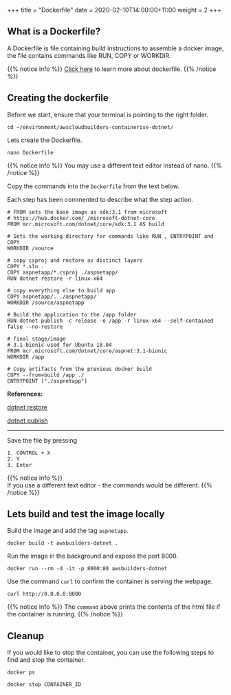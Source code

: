 +++
title = "Dockerfile"
date = 2020-02-10T14:00:00+11:00
weight = 2
+++

## What is a Dockerfile?

A Dockerfile is file containing build instructions to assemble a docker image, the file contains commands like RUN, COPY or WORKDIR.

{{% notice info %}}
[Click here](https://docs.docker.com/engine/reference/builder/) to learn more about dockerfile.
{{% /notice %}}

## Creating the dockerfile

Before we start, ensure that your terminal is pointing to the right folder.

    cd ~/environment/awscloudbuilders-containerise-dotnet/
    
Lets create the Dockerfile.

    nano Dockerfile
    
{{% notice info %}}
You may use a different text editor instead of nano.
{{% /notice %}}

Copy the commands into the `Dockerfile` from the text below.

Each step has been commented to describe what the step action.

    # FROM sets the base image as sdk:3.1 from microsoft
    # https://hub.docker.com/_/microsoft-dotnet-core
    FROM mcr.microsoft.com/dotnet/core/sdk:3.1 AS build
    
    # Sets the working directory for commands like RUN , ENTRYPOINT and COPY
    WORKDIR /source
    
    # copy csproj and restore as distinct layers
    COPY *.sln .
    COPY aspnetapp/*.csproj ./aspnetapp/
    RUN dotnet restore -r linux-x64 
    
    # copy everything else to build app
    COPY aspnetapp/. ./aspnetapp/
    WORKDIR /source/aspnetapp
    
    # Build the application to the /app folder
    RUN dotnet publish -c release -o /app -r linux-x64 --self-contained false --no-restore
    
    # final stage/image
    # 3.1-bionic used for Ubuntu 18.04
    FROM mcr.microsoft.com/dotnet/core/aspnet:3.1-bionic
    WORKDIR /app
    
    # Copy artifacts from the previous docker build
    COPY --from=build /app ./
    ENTRYPOINT ["./aspnetapp"]


**References:**

[dotnet restore](https://docs.microsoft.com/en-us/dotnet/core/tools/dotnet-restore?tabs=netcore2x)

[dotnet publish](https://docs.microsoft.com/en-us/dotnet/core/tools/dotnet-publish?tabs=netcore21)

----

Save the file by pressing 

    1. CONTROL + X 
    2. Y
    3. Enter 

{{% notice info %}}  
If you use a different text editor - the commands would be different.
{{% /notice %}}

## Lets build and test the image locally 

Build the image and add the tag `aspnetapp`.

    docker build -t awsbuilders-dotnet .

Run the image in the background and expose the port 8000.

    docker run --rm -d -it -p 8000:80 awsbuilders-dotnet

Use the command `curl` to confirm the container is serving the webpage.

    curl http://0.0.0.0:8000
    
{{% notice info %}}
The `command` above prints the contents of the html file if the container is running.
{{% /notice %}}

## Cleanup

If you would like to stop the container, you can use the following steps to find and stop the container.

    docker ps

    docker stop CONTAINER_ID